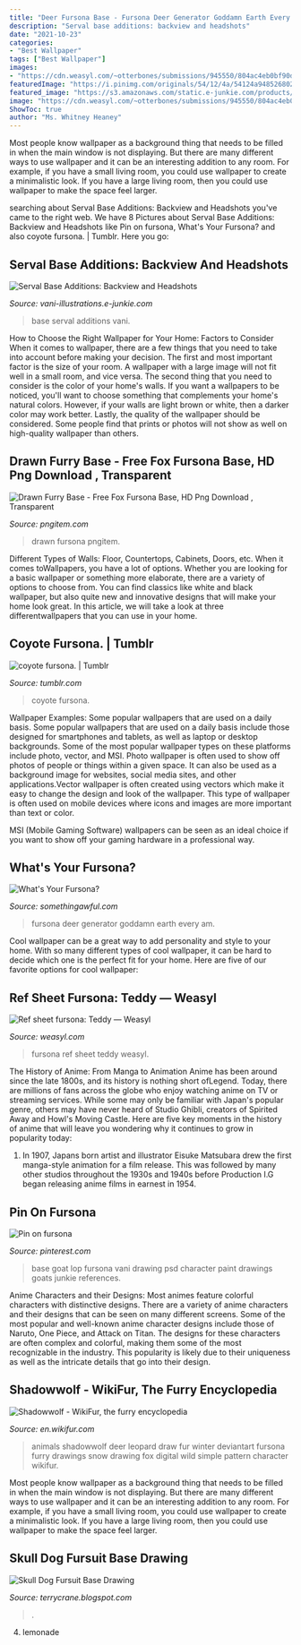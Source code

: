 ```yaml
---
title: "Deer Fursona Base - Fursona Deer Generator Goddamn Earth Every Am"
description: "Serval base additions: backview and headshots"
date: "2021-10-23"
categories:
- "Best Wallpaper"
tags: ["Best Wallpaper"]
images:
- "https://cdn.weasyl.com/~otterbones/submissions/945550/804ac4eb0bf90d5e1a03244ec250b30745964de44f61ed80b7b85aca63311e11/otterbones-ref-sheet-fursona-teddy.png"
featuredImage: "https://i.pinimg.com/originals/54/12/4a/54124a948526802956d2d5de27033103.png"
featured_image: "https://s3.amazonaws.com/static.e-junkie.com/products/images/1595429-1.png"
image: "https://cdn.weasyl.com/~otterbones/submissions/945550/804ac4eb0bf90d5e1a03244ec250b30745964de44f61ed80b7b85aca63311e11/otterbones-ref-sheet-fursona-teddy.png"
ShowToc: true
author: "Ms. Whitney Heaney"
---
```



Most people know wallpaper as a background thing that needs to be filled in when the main window is not displaying. But there are many different ways to use wallpaper and it can be an interesting addition to any room. For example, if you have a small living room, you could use wallpaper to create a minimalistic look. If you have a large living room, then you could use wallpaper to make the space feel larger.

	

		
searching about Serval Base Additions: Backview and Headshots you've came to the right web. We have 8 Pictures about Serval Base Additions: Backview and Headshots like Pin on fursona, What&#039;s Your Fursona? and also coyote fursona. | Tumblr. Here you go:
		
    
## Serval Base Additions: Backview And Headshots

<img loading=lazy src="https://s3.amazonaws.com/static.e-junkie.com/products/images/1595429-1.png" onerror="this.onerror=null;this.src='https://tse2.mm.bing.net/th?id=OIP.6bb57AaPZ4lDeDppBFv9LAHaEK&amp;pid=15.1';" alt="Serval Base Additions: Backview and Headshots">

_Source: vani-illustrations.e-junkie.com_

>base serval additions vani. 

	

How to Choose the Right Wallpaper for Your Home: Factors to Consider
When it comes to wallpaper, there are a few things that you need to take into account before making your decision. The first and most important factor is the size of your room. A wallpaper with a large image will not fit well in a small room, and vice versa. 
The second thing that you need to consider is the color of your home's walls. If you want a wallpapers to be noticed, you'll want to choose something that complements your home's natural colors. However, if your walls are light brown or white, then a darker color may work better. 
Lastly, the quality of the wallpaper should be considered. Some people find that prints or photos will not show as well on high-quality wallpaper than others.

    
## Drawn Furry Base - Free Fox Fursona Base, HD Png Download , Transparent

<img loading=lazy src="https://png.pngitem.com/pimgs/s/443-4432155_drawn-furry-coyote-cute-furry-wolf-base-hd.png" onerror="this.onerror=null;this.src='https://tse3.mm.bing.net/th?id=OIP.336p6HYaWnlbL37mapCNywAAAA&amp;pid=15.1';" alt="Drawn Furry Base - Free Fox Fursona Base, HD Png Download , Transparent">

_Source: pngitem.com_

>drawn fursona pngitem. 

	

Different Types of Walls: Floor, Countertops, Cabinets, Doors, etc.
When it comes toWallpapers, you have a lot of options. Whether you are looking for a basic wallpaper or something more elaborate, there are a variety of options to choose from. You can find classics like white and black wallpaper, but also quite new and innovative designs that will make your home look great. In this article, we will take a look at three differentwallpapers that you can use in your home.

    
## Coyote Fursona. | Tumblr

<img loading=lazy src="https://64.media.tumblr.com/9c8ab39c91a69c46e07ed7ebfca3e801/tumblr_ozzzriPFKD1uon93co1_500.png" onerror="this.onerror=null;this.src='https://tse1.mm.bing.net/th?id=OIP.1FO0C1rfTOCpFJAxOU6eLgHaJf&amp;pid=15.1';" alt="coyote fursona. | Tumblr">

_Source: tumblr.com_

>coyote fursona. 

	

Wallpaper Examples: Some popular wallpapers that are used on a daily basis.
Some popular wallpapers that are used on a daily basis include those designed for smartphones and tablets, as well as laptop or desktop backgrounds. Some of the most popular wallpaper types on these platforms include photo, vector, and MSI. 
Photo wallpaper is often used to show off photos of people or things within a given space. It can also be used as a background image for websites, social media sites, and other applications.Vector wallpaper is often created using vectors which make it easy to change the design and look of the wallpaper. This type of wallpaper is often used on mobile devices where icons and images are more important than text or color. 

MSI (Mobile Gaming Software) wallpapers can be seen as an ideal choice if you want to show off your gaming hardware in a professional way.

    
## What&#039;s Your Fursona?

<img loading=lazy src="https://i.somethingawful.com/u/garbageday/2015/Comedy_Goldmine/Fursona/Das_Boo_01.png" onerror="this.onerror=null;this.src='https://tse3.mm.bing.net/th?id=OIP.7RfN8viU7t7rU6yTmHRAmwHaFa&amp;pid=15.1';" alt="What&#039;s Your Fursona?">

_Source: somethingawful.com_

>fursona deer generator goddamn earth every am. 

	

Cool wallpaper can be a great way to add personality and style to your home. With so many different types of cool wallpaper, it can be hard to decide which one is the perfect fit for your home. Here are five of our favorite options for cool wallpaper: 

    
## Ref Sheet Fursona: Teddy — Weasyl

<img loading=lazy src="https://cdn.weasyl.com/~otterbones/submissions/945550/804ac4eb0bf90d5e1a03244ec250b30745964de44f61ed80b7b85aca63311e11/otterbones-ref-sheet-fursona-teddy.png" onerror="this.onerror=null;this.src='https://tse3.mm.bing.net/th?id=OIP.paVsgI0EeueoA8odtNEhBAHaG2&amp;pid=15.1';" alt="Ref sheet fursona: Teddy — Weasyl">

_Source: weasyl.com_

>fursona ref sheet teddy weasyl. 

	

The History of Anime: From Manga to Animation
Anime has been around since the late 1800s, and its history is nothing short ofLegend. Today, there are millions of fans across the globe who enjoy watching anime on TV or streaming services. While some may only be familiar with Japan's popular genre, others may have never heard of Studio Ghibli, creators of Spirited Away and Howl's Moving Castle. Here are five key moments in the history of anime that will leave you wondering why it continues to grow in popularity today:
1) In 1907, Japans born artist and illustrator Eisuke Matsubara drew the first manga-style animation for a film release. This was followed by many other studios throughout the 1930s and 1940s before Production I.G began releasing anime films in earnest in 1954.

    
## Pin On Fursona

<img loading=lazy src="https://i.pinimg.com/originals/54/12/4a/54124a948526802956d2d5de27033103.png" onerror="this.onerror=null;this.src='https://tse3.mm.bing.net/th?id=OIP.Fkp5BSQJgaQJnfXBQLeX_AHaFf&amp;pid=15.1';" alt="Pin on fursona">

_Source: pinterest.com_

>base goat lop fursona vani drawing psd character paint drawings goats junkie references. 

	

Anime Characters and their Designs: Most animes feature colorful characters with distinctive designs.
There are a variety of anime characters and their designs that can be seen on many different screens. Some of the most popular and well-known anime character designs include those of Naruto, One Piece, and Attack on Titan. The designs for these characters are often complex and colorful, making them some of the most recognizable in the industry. This popularity is likely due to their uniqueness as well as the intricate details that go into their design.

    
## Shadowwolf - WikiFur, The Furry Encyclopedia

<img loading=lazy src="https://en.wikifur.com/w/images/thumb/5/54/Scuttlebutts.jpg/800px-Scuttlebutts.jpg" onerror="this.onerror=null;this.src='https://tse1.mm.bing.net/th?id=OIP.CkOXx9Y04_V2-ojcnw9BGwHaET&amp;pid=15.1';" alt="Shadowwolf - WikiFur, the furry encyclopedia">

_Source: en.wikifur.com_

>animals shadowwolf deer leopard draw fur winter deviantart fursona furry drawings snow drawing fox digital wild simple pattern character wikifur. 

	

Most people know wallpaper as a background thing that needs to be filled in when the main window is not displaying. But there are many different ways to use wallpaper and it can be an interesting addition to any room. For example, if you have a small living room, you could use wallpaper to create a minimalistic look. If you have a large living room, then you could use wallpaper to make the space feel larger.

    
## Skull Dog Fursuit Base Drawing

<img loading=lazy src="https://paintingvalley.com/drawings/fursuit-base-drawing-18.png" onerror="this.onerror=null;this.src='https://tse3.mm.bing.net/th?id=OIP.EaSusVacV3vEfEAVRQrnPAHaHa&amp;pid=15.1';" alt="Skull Dog Fursuit Base Drawing">

_Source: terrycrane.blogspot.com_

>. 

	

4. lemonade 

